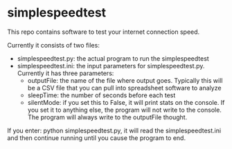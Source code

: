 # simplespeedtest
This repo contains software to test your internet connection speed.

Currently it consists of two files:

- simplespeedtest.py: the actual program to run the simplespeedtest
- simplespeedtest.ini: the input parameters for simplespeedtest.py. Currently it has three parameters:
    - outputFile: the name of the file where output goes. Typically this will be a CSV file that you can pull into spreadsheet software to analyze
    - sleepTime: the number of seconds before each test
    - silentMode: if you set this to False, it will print stats on the console. If you set it to anything else, the program will not write to the console. The program will always write to the outputFile thought.

If you enter: python simplespeedtest.py, it will read the simplespeedtest.ini and then continue running until you cause the program to end. 
